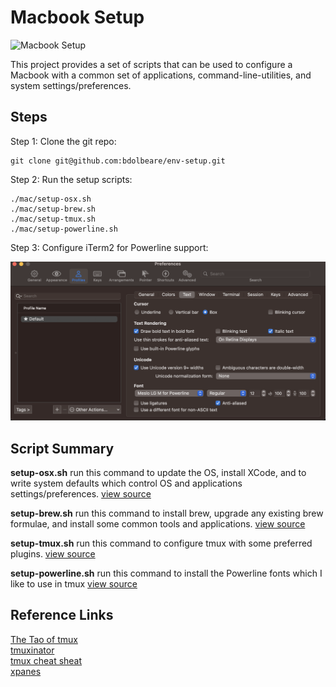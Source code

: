 # Macbook Setup

![Macbook Setup](http://macdown.uranusjr.com/static/images/logo-160.png)

This project provides a set of scripts that can be used to configure a Macbook with a common set of applications, command-line-utilities, and system settings/preferences.



## Steps

Step 1: Clone the git repo:

```
git clone git@github.com:bdolbeare/env-setup.git
```


Step 2:  Run the setup scripts:

```
./mac/setup-osx.sh
./mac/setup-brew.sh
./mac/setup-tmux.sh
./mac/setup-powerline.sh
```

Step 3:  Configure iTerm2 for Powerline support:

![iTerm2 Powerline Settings](./images/iterm2-settings.png)

## Script Summary

**setup-osx.sh** run this command to update the OS, install XCode, and to write system defaults which control OS and applications settings/preferences. [view source](https://github.com/bdolbeare/env-setup/tree/master/mac/setup-osx.sh)

**setup-brew.sh** run this command to install brew, upgrade any existing brew formulae, and install some common tools and applications. [view source](https://github.com/bdolbeare/env-setup/tree/master/mac/setup-brew.sh)

**setup-tmux.sh** run this command to configure tmux with some preferred plugins. [view source](https://github.com/bdolbeare/env-setup/tree/master/mac/setup-tmux.sh)

**setup-powerline.sh** run this command to install the Powerline fonts which I like to use in tmux [view source](https://github.com/bdolbeare/env-setup/tree/master/mac/setup-powerline.sh)

## Reference Links

[The Tao of tmux](https://leanpub.com/the-tao-of-tmux/read#config)</br>
[tmuxinator](https://github.com/tmuxinator/tmuxinator)</br>
[tmux cheat sheat](https://gist.github.com/MohamedAlaa/2961058)</br>
[xpanes](https://github.com/greymd/tmux-xpanes)</br>
